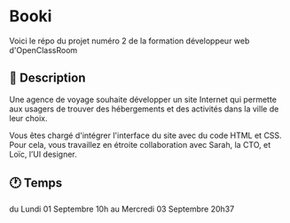 
# Booki

Voici le répo du projet numéro 2 de la formation développeur web d'OpenClassRoom

## 📝 Description 
Une agence de voyage souhaite développer un site Internet qui permette aux usagers de trouver des hébergements et des activités dans la ville de leur choix.

Vous êtes chargé d'intégrer l'interface du site avec du code HTML et CSS. Pour cela, vous travaillez en étroite collaboration avec Sarah, la CTO, et Loïc, l’UI designer.

## 🕐 Temps
du Lundi 01 Septembre 10h
au Mercredi 03 Septembre 20h37